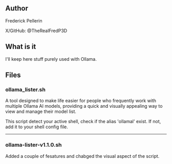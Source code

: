 ## Author

Frederick Pellerin

X/GitHub: @TheRealFredP3D

## What is it

I'll keep here stuff purely used with Ollama.

## Files

### ollama_lister.sh

A tool designed to make life easier for people who frequently work with multiple Ollama AI models, providing a quick and visually appealing way to view and manage their model list.

This script detect your active shell, check if the alias 'ollamal' exist.
If not, add it to your shell config file.

---

### ollama-lister-v1.1.0.sh

Added a couple of fesatures and chabged the visual aspect of the script.
